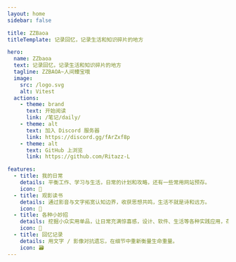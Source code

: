 ```yaml
---
layout: home
sidebar: false

title: ZZBaoa
titleTemplate: 记录回忆，记录生活和知识碎片的地方

hero:
  name: ZZbaoa
  text: 记录回忆，记录生活和知识碎片的地方
  tagline: ZZBAOA~人间臻宝哦
  image:
    src: /logo.svg
    alt: Vitest
  actions:
    - theme: brand
      text: 开始阅读
      link: /笔记/daily/
    - theme: alt
      text: 加入 Discord 服务器
      link: https://discord.gg/fArZxf8p
    - theme: alt
      text: GitHub 上浏览
      link: https://github.com/Ritazz-L

features:
  - title: 我的日常
    details: 平衡工作、学习与生活，日常的计划和攻略，还有一些常用网站预存。
    icon: 🌈
  - title: 观影读书
    details: 通过影音与文字拓宽认知边界，收获思想共鸣，生活不就是诗和远方。
    icon: 📃
  - title: 各种小妙招
    details: 挖掘小众实用单品，让日常充满惊喜感，设计、软件、生活等各种实践应用，存起来备用。
    icon: 🚀
  - title: 回忆记录
    details: 用文字 / 影像对抗遗忘，在细节中重新衡量生命重量。
    icon: 🗃
---
```


<HomePage></HomePage>

